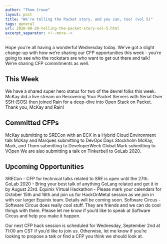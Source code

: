 ```yaml
---
author: "Thom Crowe"
layout: post
title: "We’re telling the Packet story, and you can, too! (vol 5)"
tags: general
url: 2020-08-20-telling-the-packet-story-vol-5.html
excerpt_separator: <!--more-->
---
```


Hope you’re all having a wonderful Wednesday today. We’ve got a slight change-up with how we’re sharing our CFP opportunities this week - you’re going to see who the rockstars are who want to get out there and talk! We’re sharing CFP commitments as well.

## This Week
We have a shared super hero status for two of the devrel folks this week. McKay did a live stream on Recovering Your Packet Servers with Serial Over SSH (SOS) then joined Rain for a deep-dive into Open Stack on Packet. Thank you, McKay and Rain!
<!--more-->
## Committed CFPs
McKay submitting to SRECon with an ECX in a Hybrid Cloud Environment talk
McKay and Marques submitting to DevOps Days Stockholm
McKay, Mark, and Thom submitting to DeveloperWeek Global
Mark submitting to VOpen
We are also submitting a talk on Tinkerbell to GoLab 2020.

## Upcoming Opportunities
SRECon - CFP for technical talks related to SRE is open until the 27th.
GoLab 2020 - Bring your best talk of anything GoLang related and get it in by August 23rd.
Equinix Virtual Hackathon - Please mark your calendars for October 15th and 16th and join us for HackOnMetal session as we join in with our larger Equinix team. Details will be coming soon.
Software Circus - Software Circus does really cool stuff. They are friends and we can do cool things with them. Please let me know if you’d like to speak at Software Circus and help you make it happen.

Our next CFP hack session is scheduled for Wednesday, September 2nd at 11:00 am CST if you’d like to join us. Otherwise, let me know if you’re looking to propose a talk or find a CFP you think we should look at.
